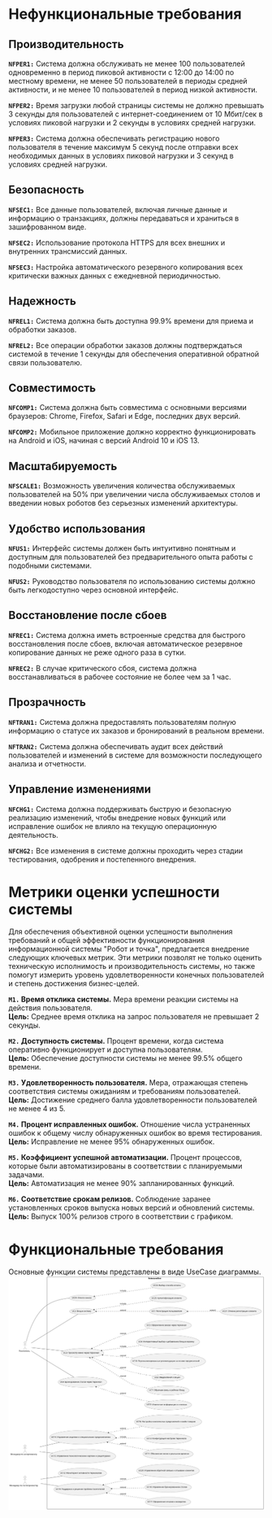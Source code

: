 # Нефункциональные требования

## Производительность
**`NFPER1:`** Система должна обслуживать не менее 100 пользователей одновременно в период пиковой активности с 12:00 до 14:00 по местному времени, не менее 50 пользователей в периоды средней активности, и не менее 10 пользователей в период низкой активности.

**`NFPER2:`** Время загрузки любой страницы системы не должно превышать 3 секунды для пользователей с интернет-соединением от 10 Мбит/сек в условиях пиковой нагрузки и 2 секунды в условиях средней нагрузки.

**`NFPER3:`** Система должна обеспечивать регистрацию нового пользователя в течение максимум 5 секунд после отправки всех необходимых данных в условиях пиковой нагрузки и 3 секунд в условиях средней нагрузки.

## Безопасность
**`NFSEC1:`** Все данные пользователей, включая личные данные и информацию о транзакциях, должны передаваться и храниться в зашифрованном виде.

**`NFSEC2:`** Использование протокола HTTPS для всех внешних и внутренних трансмиссий данных.

**`NFSEC3:`** Настройка автоматического резервного копирования всех критически важных данных с ежедневной периодичностью.

## Надежность
**`NFREL1:`** Система должна быть доступна 99.9% времени для приема и обработки заказов.

**`NFREL2:`** Все операции обработки заказов должны подтверждаться системой в течение 1 секунды для обеспечения оперативной обратной связи пользователю.

## Совместимость
**`NFCOMP1:`** Система должна быть совместима с основными версиями браузеров: Chrome, Firefox, Safari и Edge, последних двух версий.

**`NFCOMP2:`** Мобильное приложение должно корректно функционировать на Android и iOS, начиная с версий Android 10 и iOS 13.

## Масштабируемость
**`NFSCALE1:`** Возможность увеличения количества обслуживаемых пользователей на 50% при увеличении числа обслуживаемых столов и введении новых роботов без серьезных изменений архитектуры.

## Удобство использования
**`NFUS1:`** Интерфейс системы должен быть интуитивно понятным и доступным для пользователей без предварительного опыта работы с подобными системами.

**`NFUS2:`** Руководство пользователя по использованию системы должно быть легкодоступно через основной интерфейс.

## Восстановление после сбоев
**`NFREC1:`** Система должна иметь встроенные средства для быстрого восстановления после сбоев, включая автоматическое резервное копирование данных не реже одного раза в сутки.

**`NFREC2:`** В случае критического сбоя, система должна восстанавливаться в рабочее состояние не более чем за 1 час.

## Прозрачность
**`NFTRAN1:`** Система должна предоставлять пользователям полную информацию о статусе их заказов и бронирований в реальном времени.

**`NFTRAN2:`** Система должна обеспечивать аудит всех действий пользователей и изменений в системе для возможности последующего анализа и отчетности.

## Управление изменениями
**`NFCHG1:`** Система должна поддерживать быструю и безопасную реализацию изменений, чтобы внедрение новых функций или исправление ошибок не влияло на текущую операционную деятельность.

**`NFCHG2:`** Все изменения в системе должны проходить через стадии тестирования, одобрения и постепенного внедрения.

# Метрики оценки успешности системы

Для обеспечения объективной оценки успешности выполнения требований и общей эффективности функционирования информационной системы "Робот и точка", предлагается внедрение следующих ключевых метрик. Эти метрики позволят не только оценить техническую исполнимость и производительность системы, но также помогут измерить уровень удовлетворенности конечных пользователей и степень достижения бизнес-целей.

**`M1.` Время отклика системы.** Мера времени реакции системы на действия пользователя.  
  **Цель:** Среднее время отклика на запрос пользователя не превышает 2 секунды.

**`M2.` Доступность системы.** Процент времени, когда система оперативно функционирует и доступна пользователям.  
  **Цель:** Обеспечение доступности системы не менее 99.5% общего времени.

**`M3.` Удовлетворенность пользователя.** Мера, отражающая степень соответствия системы ожиданиям и требованиям пользователей.  
  **Цель:** Достижение среднего балла удовлетворенности пользователей не менее 4 из 5.

**`M4.` Процент исправленных ошибок.** Отношение числа устраненных ошибок к общему числу обнаруженных ошибок во время тестирования.  
  **Цель:** Исправление не менее 95% обнаруженных ошибок.

**`M5.` Коэффициент успешной автоматизации.** Процент процессов, которые были автоматизированы в соответствии с планируемыми задачами.  
  **Цель:** Автоматизация не менее 90% запланированных функций.

**`M6.` Соответствие срокам релизов.** Соблюдение заранее установленных сроков выпуска новых версий и обновлений системы.  
  **Цель:** Выпуск 100% релизов строго в соответствии с графиком.

 # Функциональные требования
 
 Основные функции системы представлены в виде UseCase диаграммы.
 ![UseCase диаграмма](docs/assets/images/uc.svg)

